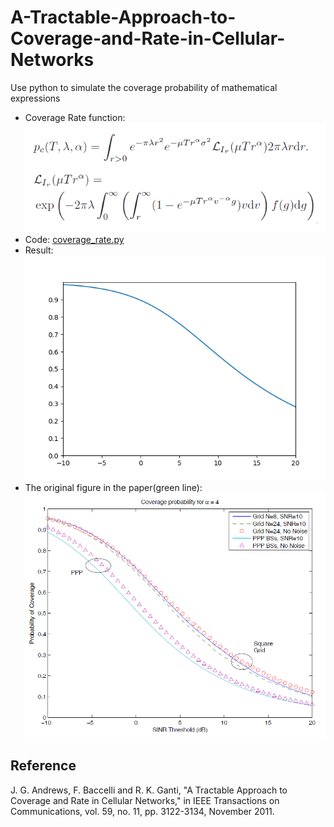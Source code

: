 # A-Tractable-Approach-to-Coverage-and-Rate-in-Cellular-Networks
Use python to simulate the coverage probability of mathematical expressions  
* Coverage Rate function:  
![image](picture/function.png)  
* Code: [coverage_rate.py](https://github.com/ciat31318/A-Tractable-Approach-to-Coverage-and-Rate-in-Cellular-Networks/blob/master/coverage_rate.py)
* Result:  
![image](https://github.com/ciat31318/A-Tractable-Approach-to-Coverage-and-Rate-in-Cellular-Networks/blob/master/picture/Figure_1.png)
* The original figure in the paper(green line):
![image](picture/Figure_2.png)
## __Reference__
J. G. Andrews, F. Baccelli and R. K. Ganti, "A Tractable Approach to Coverage and Rate in Cellular Networks," in IEEE Transactions on Communications, vol. 59, no. 11, pp. 3122-3134, November 2011.
